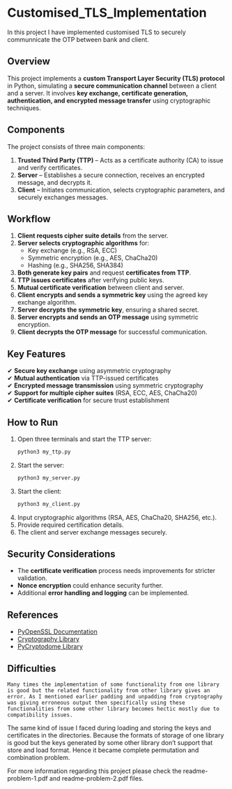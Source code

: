 # Customised_TLS_Implementation
In this project I have implemented customised TLS to securely communnicate the OTP between bank and client.

## Overview

This project implements a **custom Transport Layer Security (TLS) protocol** in Python, simulating a **secure communication channel** between a client and a server. It involves **key exchange, certificate generation, authentication, and encrypted message transfer** using cryptographic techniques.

## Components

The project consists of three main components:

1. **Trusted Third Party (TTP)** – Acts as a certificate authority (CA) to issue and verify certificates.
2. **Server** – Establishes a secure connection, receives an encrypted message, and decrypts it.
3. **Client** – Initiates communication, selects cryptographic parameters, and securely exchanges messages.

## Workflow

1. **Client requests cipher suite details** from the server.
2. **Server selects cryptographic algorithms** for:
   - Key exchange (e.g., RSA, ECC)
   - Symmetric encryption (e.g., AES, ChaCha20)
   - Hashing (e.g., SHA256, SHA384)
3. **Both generate key pairs** and request **certificates from TTP**.
4. **TTP issues certificates** after verifying public keys.
5. **Mutual certificate verification** between client and server.
6. **Client encrypts and sends a symmetric key** using the agreed key exchange algorithm.
7. **Server decrypts the symmetric key**, ensuring a shared secret.
8. **Server encrypts and sends an OTP message** using symmetric encryption.
9. **Client decrypts the OTP message** for successful communication.

## Key Features

✔ **Secure key exchange** using asymmetric cryptography  
✔ **Mutual authentication** via TTP-issued certificates  
✔ **Encrypted message transmission** using symmetric cryptography  
✔ **Support for multiple cipher suites** (RSA, ECC, AES, ChaCha20)  
✔ **Certificate verification** for secure trust establishment  

## How to Run

1. Open three terminals and start the TTP server:  
   ```bash
   python3 my_ttp.py
   ```
2. Start the server:  
   ```bash
   python3 my_server.py
   ```
3. Start the client:  
   ```bash
   python3 my_client.py
   ```
4. Input cryptographic algorithms (RSA, AES, ChaCha20, SHA256, etc.).
5. Provide required certification details.
6. The client and server exchange messages securely.

## Security Considerations

- The **certificate verification** process needs improvements for stricter validation.
- **Nonce encryption** could enhance security further.
- Additional **error handling and logging** can be implemented.

## References

- [PyOpenSSL Documentation](https://www.pyopenssl.org/en/stable/)  
- [Cryptography Library](https://cryptography.io/en/latest/x509/tutorial/#creating-a-certificate-signing-request-csr)  
- [PyCryptodome Library](https://www.pycryptodome.org/en/latest/)  


## Difficulties
    Many times the implementation of some functionality from one library is good but the related functionality from other library gives an error. As I mentioned earlier padding and unpadding from cryptography was giving erroneous output then specifically using these functionalities from some other library becomes hectic mostly due to compatibility issues.
The same kind of issue I faced during loading and storing the keys and certificates in the directories. Because the formats of storage of one library is good but the keys generated by some other library don’t support that store and load format. Hence it became complete permutation and combination problem.


For more information regarding this project please check the readme-problem-1.pdf and readme-problem-2.pdf files.
